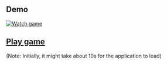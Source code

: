 ## Demo
[![Watch game](https://img.youtube.com/vi/s79HR6CE0Sg/0.jpg)](https://youtu.be/s79HR6CE0Sg)

## [Play game](http://prasna.herokuapp.com/static/index.html) 
(Note: Initially, it might take about 10s for the application to load)
